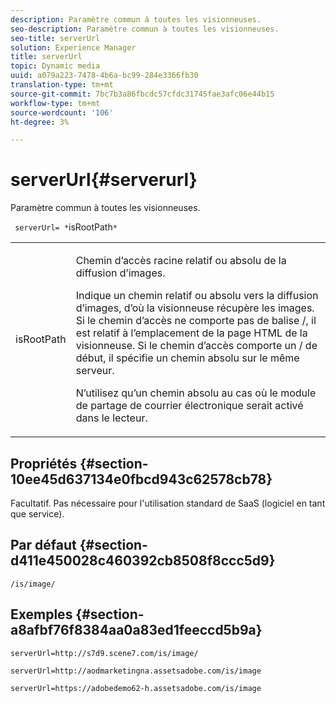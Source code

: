 ```yaml
---
description: Paramètre commun à toutes les visionneuses.
seo-description: Paramètre commun à toutes les visionneuses.
seo-title: serverUrl
solution: Experience Manager
title: serverUrl
topic: Dynamic media
uuid: a079a223-7478-4b6a-bc99-284e3366fb30
translation-type: tm+mt
source-git-commit: 7bc7b3a86fbcdc57cfdc31745fae3afc06e44b15
workflow-type: tm+mt
source-wordcount: '106'
ht-degree: 3%

---
```



# serverUrl{#serverurl}

Paramètre commun à toutes les visionneuses.

` serverUrl= *`isRootPath`*`

<table id="table_9B98C97485DD4DEB8A6ECBCE8DF6B886"> 
 <tbody> 
  <tr> 
   <td colname="col1"> <p> <span class="codeph"> <span class="varname"> isRootPath</span> </span> </p> </td> 
   <td colname="col2"> <p>Chemin d’accès racine relatif ou absolu de la diffusion d’images. </p> <p> Indique un chemin relatif ou absolu vers la diffusion d’images, d’où la visionneuse récupère les images. Si le chemin d’accès ne comporte pas de balise <span class="filepath"> /</span>, il est relatif à l’emplacement de la page HTML de la visionneuse. Si le chemin d’accès comporte un <span class="filepath"> /</span> de début, il spécifie un chemin absolu sur le même serveur. </p> <p> N’utilisez qu’un chemin absolu au cas où le module de partage de courrier électronique serait activé dans le lecteur. </p> </td> 
  </tr> 
 </tbody> 
</table>

## Propriétés {#section-10ee45d637134e0fbcd943c62578cb78}

Facultatif. Pas nécessaire pour l&#39;utilisation standard de SaaS (logiciel en tant que service).

## Par défaut {#section-d411e450028c460392cb8508f8ccc5d9}

`/is/image/`

## Exemples {#section-a8afbf76f8384aa0a83ed1feeccd5b9a}

```
serverUrl=http://s7d9.scene7.com/is/image/
```

```
serverUrl=http://aodmarketingna.assetsadobe.com/is/image
```

```
serverUrl=https://adobedemo62-h.assetsadobe.com/is/image
```


